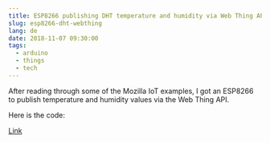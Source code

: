 ```yaml
---
title: ESP8266 publishing DHT temperature and humidity via Web Thing API
slug: esp8266-dht-webthing
lang: de
date: 2018-11-07 09:30:00
tags:
  - arduino
  - things
  - tech
---
```


After reading through some of the Mozilla IoT examples, I got an ESP8266 to publish temperature and humidity values via the Web Thing API.

Here is the code:

<script src="https://gist.github.com/marians/15440a219a72f95b31421e646dffc11f.js"></script>

[Link](https://gist.github.com/marians/15440a219a72f95b31421e646dffc11f)
